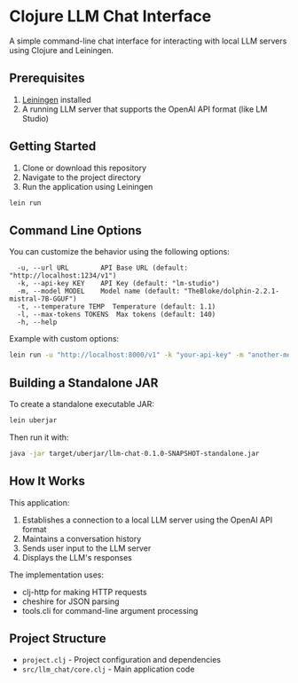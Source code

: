 # Clojure LLM Chat Interface

A simple command-line chat interface for interacting with local LLM servers using Clojure and Leiningen.

## Prerequisites

1. [Leiningen](https://leiningen.org/) installed
2. A running LLM server that supports the OpenAI API format (like LM Studio)

## Getting Started

1. Clone or download this repository
2. Navigate to the project directory
3. Run the application using Leiningen

```bash
lein run
```

## Command Line Options

You can customize the behavior using the following options:

```
  -u, --url URL        API Base URL (default: "http://localhost:1234/v1")
  -k, --api-key KEY    API Key (default: "lm-studio")
  -m, --model MODEL    Model name (default: "TheBloke/dolphin-2.2.1-mistral-7B-GGUF")
  -t, --temperature TEMP  Temperature (default: 1.1)
  -l, --max-tokens TOKENS  Max tokens (default: 140)
  -h, --help
```

Example with custom options:

```bash
lein run -u "http://localhost:8000/v1" -k "your-api-key" -m "another-model" -t 0.7 -l 200
```

## Building a Standalone JAR

To create a standalone executable JAR:

```bash
lein uberjar
```

Then run it with:

```bash
java -jar target/uberjar/llm-chat-0.1.0-SNAPSHOT-standalone.jar
```

## How It Works

This application:

1. Establishes a connection to a local LLM server using the OpenAI API format
2. Maintains a conversation history
3. Sends user input to the LLM server
4. Displays the LLM's responses

The implementation uses:

- clj-http for making HTTP requests
- cheshire for JSON parsing
- tools.cli for command-line argument processing

## Project Structure

- `project.clj` - Project configuration and dependencies
- `src/llm_chat/core.clj` - Main application code